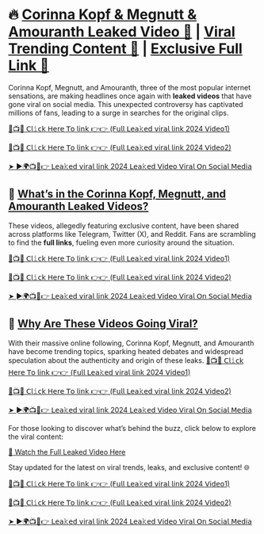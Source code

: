 # 🔥 [Corinna Kopf & Megnutt & Amouranth Leaked Video 🔞](https://shorturl.at/DfDRm) | [Viral Trending Content 📱](https://shorturl.at/DfDRm) | [Exclusive Full Link 🌟](https://shorturl.at/DfDRm)  

Corinna Kopf, Megnutt, and Amouranth, three of the most popular internet sensations, are making headlines once again with **leaked videos** that have gone viral on social media. This unexpected controversy has captivated millions of fans, leading to a surge in searches for the original clips.

[🔴📺📱 𝖢𝗅𝚒𝖼𝗄 𝖧𝖾𝗋𝖾 𝖳𝗈 𝗅𝗂𝗇𝗄 👉👉 (𝖥𝗎𝗅𝗅 𝖫𝖾𝖺𝚔𝖾𝖽 𝗏𝗂𝗋𝖺𝗅 𝗅𝗂𝗇𝗄 2024 𝖵𝗂𝖽𝖾𝗈1)](https://shorturl.at/DfDRm)

[🔴📺📱 𝖢𝗅𝚒𝖼𝗄 𝖧𝖾𝗋𝖾 𝖳𝗈 𝗅𝗂𝗇𝗄 👉👉 (𝖥𝗎𝗅𝗅 𝖫𝖾𝖺𝚔𝖾𝖽 𝗏𝗂𝗋𝖺𝗅 𝗅𝗂𝗇𝗄 2024 𝖵𝗂𝖽𝖾𝗈2)](https://shorturl.at/DfDRm)

[➤ ►🌍📺📱👉 𝖫𝖾𝖺𝚔𝖾𝖽 𝗏𝗂𝗋𝖺𝗅 𝗅𝗂𝗇𝗄 2024 𝖫𝖾𝖺𝚔𝖾𝖽 𝖵𝗂𝖽𝖾𝗈 𝖵𝗂𝗋𝖺𝗅 𝖮𝗇 𝖲𝗈𝖼𝗂𝖺𝗅 𝖬𝖾𝖽𝗂𝖺](https://shorturl.at/DfDRm)

## 🌟 [What’s in the Corinna Kopf, Megnutt, and Amouranth Leaked Videos?](https://shorturl.at/DfDRm)  
These videos, allegedly featuring exclusive content, have been shared across platforms like Telegram, Twitter (X), and Reddit. Fans are scrambling to find the **full links**, fueling even more curiosity around the situation.

[🔴📺📱 𝖢𝗅𝚒𝖼𝗄 𝖧𝖾𝗋𝖾 𝖳𝗈 𝗅𝗂𝗇𝗄 👉👉 (𝖥𝗎𝗅𝗅 𝖫𝖾𝖺𝚔𝖾𝖽 𝗏𝗂𝗋𝖺𝗅 𝗅𝗂𝗇𝗄 2024 𝖵𝗂𝖽𝖾𝗈1)](https://shorturl.at/DfDRm)

[🔴📺📱 𝖢𝗅𝚒𝖼𝗄 𝖧𝖾𝗋𝖾 𝖳𝗈 𝗅𝗂𝗇𝗄 👉👉 (𝖥𝗎𝗅𝗅 𝖫𝖾𝖺𝚔𝖾𝖽 𝗏𝗂𝗋𝖺𝗅 𝗅𝗂𝗇𝗄 2024 𝖵𝗂𝖽𝖾𝗈2)](https://shorturl.at/DfDRm)

[➤ ►🌍📺📱👉 𝖫𝖾𝖺𝚔𝖾𝖽 𝗏𝗂𝗋𝖺𝗅 𝗅𝗂𝗇𝗄 2024 𝖫𝖾𝖺𝚔𝖾𝖽 𝖵𝗂𝖽𝖾𝗈 𝖵𝗂𝗋𝖺𝗅 𝖮𝗇 𝖲𝗈𝖼𝗂𝖺𝗅 𝖬𝖾𝖽𝗂𝖺](https://shorturl.at/DfDRm)


## 🚨 [Why Are These Videos Going Viral?](https://shorturl.at/DfDRm)  
With their massive online following, Corinna Kopf, Megnutt, and Amouranth have become trending topics, sparking heated debates and widespread speculation about the authenticity and origin of these leaks.
[🔴📺📱 𝖢𝗅𝚒𝖼𝗄 𝖧𝖾𝗋𝖾 𝖳𝗈 𝗅𝗂𝗇𝗄 👉👉 (𝖥𝗎𝗅𝗅 𝖫𝖾𝖺𝚔𝖾𝖽 𝗏𝗂𝗋𝖺𝗅 𝗅𝗂𝗇𝗄 2024 𝖵𝗂𝖽𝖾𝗈1)](https://shorturl.at/DfDRm)

[🔴📺📱 𝖢𝗅𝚒𝖼𝗄 𝖧𝖾𝗋𝖾 𝖳𝗈 𝗅𝗂𝗇𝗄 👉👉 (𝖥𝗎𝗅𝗅 𝖫𝖾𝖺𝚔𝖾𝖽 𝗏𝗂𝗋𝖺𝗅 𝗅𝗂𝗇𝗄 2024 𝖵𝗂𝖽𝖾𝗈2)](https://shorturl.at/DfDRm)

[➤ ►🌍📺📱👉 𝖫𝖾𝖺𝚔𝖾𝖽 𝗏𝗂𝗋𝖺𝗅 𝗅𝗂𝗇𝗄 2024 𝖫𝖾𝖺𝚔𝖾𝖽 𝖵𝗂𝖽𝖾𝗈 𝖵𝗂𝗋𝖺𝗅 𝖮𝗇 𝖲𝗈𝖼𝗂𝖺𝗅 𝖬𝖾𝖽𝗂𝖺](https://shorturl.at/DfDRm)


For those looking to discover what’s behind the buzz, click below to explore the viral content:  

[🔗 Watch the Full Leaked Video Here](https://shorturl.at/DfDRm)  

Stay updated for the latest on viral trends, leaks, and exclusive content! 🌐

[🔴📺📱 𝖢𝗅𝚒𝖼𝗄 𝖧𝖾𝗋𝖾 𝖳𝗈 𝗅𝗂𝗇𝗄 👉👉 (𝖥𝗎𝗅𝗅 𝖫𝖾𝖺𝚔𝖾𝖽 𝗏𝗂𝗋𝖺𝗅 𝗅𝗂𝗇𝗄 2024 𝖵𝗂𝖽𝖾𝗈1)](https://shorturl.at/DfDRm)

[🔴📺📱 𝖢𝗅𝚒𝖼𝗄 𝖧𝖾𝗋𝖾 𝖳𝗈 𝗅𝗂𝗇𝗄 👉👉 (𝖥𝗎𝗅𝗅 𝖫𝖾𝖺𝚔𝖾𝖽 𝗏𝗂𝗋𝖺𝗅 𝗅𝗂𝗇𝗄 2024 𝖵𝗂𝖽𝖾𝗈2)](https://shorturl.at/DfDRm)

[➤ ►🌍📺📱👉 𝖫𝖾𝖺𝚔𝖾𝖽 𝗏𝗂𝗋𝖺𝗅 𝗅𝗂𝗇𝗄 2024 𝖫𝖾𝖺𝚔𝖾𝖽 𝖵𝗂𝖽𝖾𝗈 𝖵𝗂𝗋𝖺𝗅 𝖮𝗇 𝖲𝗈𝖼𝗂𝖺𝗅 𝖬𝖾𝖽𝗂𝖺](https://shorturl.at/DfDRm)
